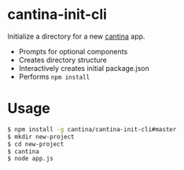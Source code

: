 cantina-init-cli
================
Initialize a directory for a new [cantina](https://github.com/cantina/cantina) app.

- Prompts for optional components
- Creates directory structure
- Interactively creates initial package.json
- Performs `npm install`

Usage
=====

```sh
$ npm install -g cantina/cantina-init-cli#master
$ mkdir new-project
$ cd new-project
$ cantina
$ node app.js
```